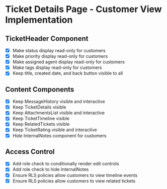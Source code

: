 # Ticket Details Page - Customer View Implementation

## TicketHeader Component
- [x] Make status display read-only for customers
- [x] Make priority display read-only for customers
- [x] Make assigned agent display read-only for customers
- [x] Make tags display read-only for customers
- [x] Keep title, created date, and back button visible to all

## Content Components
- [x] Keep MessageHistory visible and interactive
- [x] Keep TicketDetails visible
- [x] Keep AttachmentsList visible and interactive
- [x] Keep TicketTimeline visible
- [x] Keep RelatedTickets visible
- [x] Keep TicketRating visible and interactive
- [x] Hide InternalNotes component for customers

## Access Control
- [x] Add role check to conditionally render edit controls
- [x] Add role check to hide InternalNotes
- [x] Ensure RLS policies allow customers to view timeline events
- [x] Ensure RLS policies allow customers to view related tickets 